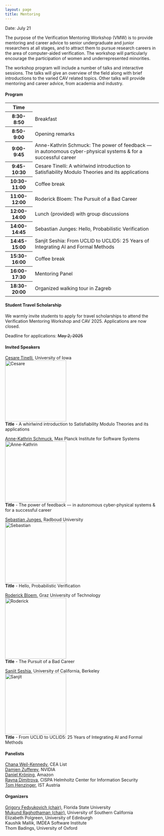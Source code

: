 ```yaml
---
layout: page
title: Mentoring
---
```

Date: July 21

The purpose of the Verification Mentoring Workshop (VMW) is to provide mentoring and career advice to senior undergraduate and junior researchers at all stages, and to attract them to pursue research careers in the area of computer-aided verification. The workshop will particularly encourage the participation of women and underrepresented minorities.

The workshop program will include a number of talks and interactive sessions. The talks will give an overview of the field along with brief introductions to the varied CAV related topics. Other talks will provide mentoring and career advice, from academia and industry.

#### Program

<table>
    <tr>
        <th>Time</th>
    </tr>
    <tr>
        <th>8:30-8:50 </th>
        <td>Breakfast</td>
    </tr>
    <tr>
        <th>8:50-9:00</th>
        <td>Opening remarks</td>
    </tr>
    <tr>
        <th>9:00-9:45</th>
        <td>Anne-Kathrin Schmuck: The power of feedback — in autonomous cyber-physical systems & for a successful career</td>
    </tr>
    <tr>
        <th>9:45-10:30</th>
        <td>Cesare Tinelli: A whirlwind introduction to Satisfiability Modulo Theories and its applications</td>
    </tr>
    <tr>
        <th>10:30-11:00</th>
        <td>Coffee break</td>
    </tr>
    <tr>
        <th>11:00-12:00</th>
        <td>Roderick Bloem: The Pursuit of a Bad Career</td>
    </tr>
    <tr>
        <th>12:00-14:00</th>
        <td>Lunch (provided) with group discussions</td>
    </tr>
    <tr>
        <th>14:00-14:45</th>
        <td>Sebastian Junges: Hello, Probabilistic Verification</td>
    </tr>
    <tr>
        <th>14:45-15:00</th>
        <td>Sanjit Seshia: From UCLID to UCLID5: 25 Years of Integrating AI and Formal Methods </td>
    </tr>
    <tr>
        <th>15:30-16:00</th>
        <td>Coffee break</td>
    </tr>
    <tr>
        <th>16:00-17:30</th>
        <td>Mentoring Panel</td>
    </tr>
    <tr>
        <th>18:30-20:00</th>
        <td>Organized walking tour in Zagreb</td>
    </tr>
</table>

#### Student Travel Scholarship

We warmly invite students to apply for travel scholarships to attend the Verification Mentoring Workshop and CAV 2025. Applications are now closed.

Deadline for applications: ~~May 2, 2025~~

#### Invited Speakers
[Cesare Tinelli](https://homepage.cs.uiowa.edu/~tinelli/), University of Iowa <br>
<img src="https://conferences.i-cav.org/2025/assets/img/cesare.jpg" alt="Cesare" width="200"> <br>
**Title** - A whirlwind introduction to Satisfiability Modulo Theories and its applications <br>

[Anne-Kathrin Schmuck](https://wp.mpi-sws.org/akschmuck/), Max Planck Institute for Software Systems <br>
<img src="https://conferences.i-cav.org/2025/assets/img/akschmuck.jpg" alt="Anne-Kathrin" width="200"> <br>
**Title** - The power of feedback — in autonomous cyber-physical systems & for a successful career <br>

[Sebastian Junges](https://sjunges.github.io/), Radboud University <br>
<img src="https://conferences.i-cav.org/2025/assets/img/sebastian.jpg" alt="Sebastian" width="200"> <br>
**Title** - Hello, Probabilistic Verification <br>

[Roderick Bloem](https://www.iaik.tugraz.at/person/roderick-bloem/), Graz University of Technology <br>
<img src="https://conferences.i-cav.org/2025/assets/img/Roderick-2.jpg" alt="Roderick" width="200"> <br>
**Title** - The Pursuit of a Bad Career <br>

[Sanjit Seshia](https://people.eecs.berkeley.edu/~sseshia/), University of California, Berkeley <br>
<img src="https://conferences.i-cav.org/2025/assets/img/sanjit.jpg" alt="Sanjit" width="200"> <br>
**Title** - From UCLID to UCLID5: 25 Years of Integrating AI and Formal Methods <br>

#### Panelists
[Chana Weil-Kennedy](https://chana-wk.github.io/), CEA List <br>
[Damien Zufferey](https://dzufferey.github.io/), NVIDIA <br>
[Daniel Kröning](https://www.kroening.com/), Amazon <br>
[Rayna Dimitrova](https://raynadimitrova.github.io/), CISPA Helmholtz Center for Information Security <br>
[Tom Henzinger](https://pub.ista.ac.at/~tah/), IST Austria

#### Organizers
[Grigory Fedyukovich (chair)](mailto:grigory@cs.fsu.edu), Florida State University <br>
[Mukund Raghothaman (chair)](mailto:raghotha@usc.edu), University of Southern California <br>
Elizabeth Polgreen, University of Edinburgh <br>
Kaushik Mallik, IMDEA Software Institute <br>
Thom Badings, University of Oxford